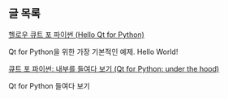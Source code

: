 
## 글 목록

[헬로우 큐트 포 파이썬 (Hello Qt for Python)](Hello-Qt-For-Python.md)

Qt for Python을 위한 가장 기본적인 예제. Hello World!

[큐트 포 파이썬: 내부를 들여다 보기 (Qt for Python: under the hood)](Qt-for-Python-under-the-hood.md)

Qt for Python 들여다 보기

